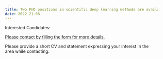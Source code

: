 ```yaml
---
title: Two PhD positions in scientific deep learning methods are available now.
date: 2022-21-06
---
```




<!--more-->

Interested Candidates:

[Please contact by filling the form for more details.](https://phoices.netlify.app/contact/)

Please provide a short CV and statement expressing your interest in the area while contacting.
